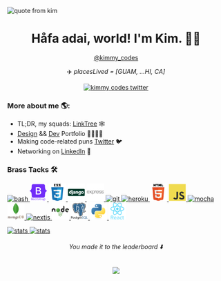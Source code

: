 <p><img src="https://user-images.githubusercontent.com/67879386/114729836-3250aa80-9cf5-11eb-9293-2dcdb54fe5f2.png" alt="quote from kim"></img></p>

<h1 align="center">Håfa adai, world! I'm Kim. 🤙🏻</h1>
<p align="center"><a href="https://kimmy-codes.webflow.io/about">@kimmy_codes</a></p>
<p align="center"> ✈️ <em> placesLived = [GUAM, ...HI, CA]</em></p>
<p align="center"> <a href="https://twitter.com/kimmy_codes" target="blank"><img src="https://img.shields.io/twitter/follow/kimmy_codes?logo=twitter&style=for-the-badge" alt="kimmy codes twitter" /></a> </p>

### More about me 🌎: 
- TL;DR, my squads: <a href="https://linktr.ee/kimcinco">LinkTree</a> 🕸️
- <a href="https://kimmy-codes.webflow.io/design">Design</a> && <a href="https://kimmy-codes.webflow.io/dev">Dev</a> Portfolio 🎨👩🏻‍💻
- Making code-related puns <a href="https://twitter.com/kimmy_codes"> Twitter</a> 🐦
- Networking on <a href="https://www.linkedin.com/in/kimcinco/">LinkedIn</a> 💼

### Brass Tacks 🛠️
<p align="left"> <a href="https://www.gnu.org/software/bash/" target="_blank"> <img src="https://www.vectorlogo.zone/logos/gnu_bash/gnu_bash-icon.svg" alt="bash" width="40" height="40"/> </a> <a href="https://getbootstrap.com" target="_blank"> <img src="https://raw.githubusercontent.com/devicons/devicon/master/icons/bootstrap/bootstrap-plain-wordmark.svg" alt="bootstrap" width="40" height="40"/> </a> <a href="https://www.w3schools.com/css/" target="_blank"> <img src="https://raw.githubusercontent.com/devicons/devicon/master/icons/css3/css3-original-wordmark.svg" alt="css3" width="40" height="40"/> </a> <a href="https://www.djangoproject.com/" target="_blank"> <img src="https://raw.githubusercontent.com/devicons/devicon/master/icons/django/django-original.svg" alt="django" width="40" height="40"/> </a> <a href="https://expressjs.com" target="_blank"> <img src="https://raw.githubusercontent.com/devicons/devicon/master/icons/express/express-original-wordmark.svg" alt="express" width="40" height="40"/> </a> <a href="https://git-scm.com/" target="_blank"> <img src="https://www.vectorlogo.zone/logos/git-scm/git-scm-icon.svg" alt="git" width="40" height="40"/> </a> <a href="https://heroku.com" target="_blank"> <img src="https://www.vectorlogo.zone/logos/heroku/heroku-icon.svg" alt="heroku" width="40" height="40"/> </a> <a href="https://www.w3.org/html/" target="_blank"> <img src="https://raw.githubusercontent.com/devicons/devicon/master/icons/html5/html5-original-wordmark.svg" alt="html5" width="40" height="40"/> </a> <a href="https://developer.mozilla.org/en-US/docs/Web/JavaScript" target="_blank"> <img src="https://raw.githubusercontent.com/devicons/devicon/master/icons/javascript/javascript-original.svg" alt="javascript" width="40" height="40"/> </a> <a href="https://mochajs.org" target="_blank"> <img src="https://www.vectorlogo.zone/logos/mochajs/mochajs-icon.svg" alt="mocha" width="40" height="40"/> </a> <a href="https://www.mongodb.com/" target="_blank"> <img src="https://raw.githubusercontent.com/devicons/devicon/master/icons/mongodb/mongodb-original-wordmark.svg" alt="mongodb" width="40" height="40"/> </a> <a href="https://nextjs.org/" target="_blank"> <img src="https://cdn.worldvectorlogo.com/logos/nextjs-3.svg" alt="nextjs" width="40" height="40"/> </a> <a href="https://nodejs.org" target="_blank"> <img src="https://raw.githubusercontent.com/devicons/devicon/master/icons/nodejs/nodejs-original-wordmark.svg" alt="nodejs" width="40" height="40"/> </a> <a href="https://www.postgresql.org" target="_blank"> <img src="https://raw.githubusercontent.com/devicons/devicon/master/icons/postgresql/postgresql-original-wordmark.svg" alt="postgresql" width="40" height="40"/> </a> <a href="https://www.python.org" target="_blank"> <img src="https://raw.githubusercontent.com/devicons/devicon/master/icons/python/python-original.svg" alt="python" width="40" height="40"/> </a> <a href="https://reactjs.org/" target="_blank"> <img src="https://raw.githubusercontent.com/devicons/devicon/master/icons/react/react-original-wordmark.svg" alt="react" width="40" height="40"/> </a> </p>

<a href="https://github.com/kccrtv/github-readme-stats">
  <img width="350" src="https://github-readme-stats.vercel.app/api?username=kccrtv&theme=material-palenight&layout=compact" alt="stats">
</a>

<a href="https://github.com/kccrtv/github-readme-stats">
  <img width="350" src="https://github-readme-stats.vercel.app/api/top-langs/?username=kccrtv&theme=material-palenight&layout=compact&langs_count=8" alt="stats">
</a>

<h6 align="center">You made it to the leaderboard ⬇️</h6>
<p align="center"><img src="https://visitor-badge.glitch.me/badge?page_id=kccrtv.kccrtv"></p>
